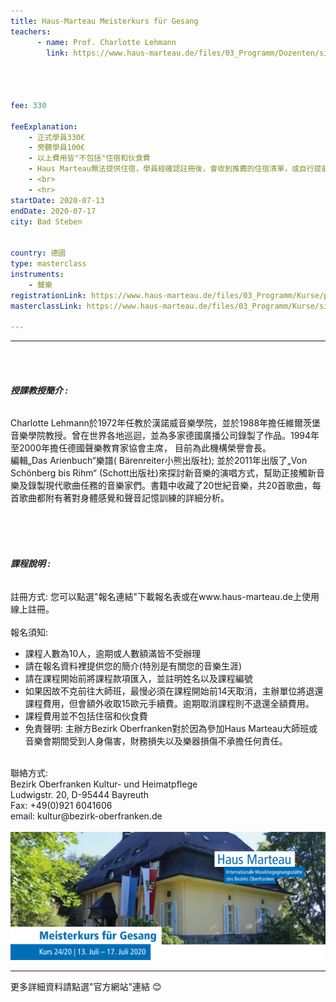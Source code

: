 ```yaml
---
title: Haus-Marteau Meisterkurs für Gesang 
teachers:
      - name: Prof. Charlotte Lehmann
        link: https://www.haus-marteau.de/files/03_Programm/Dozenten/singleview_dozenten.php?id=4




fee: 330

feeExplanation: 
    - 正式學員330€
    - 旁聽學員100€
    - 以上費用皆"不包括"住宿和伙食費
    - Haus Marteau無法提供住宿，學員經確認註冊後，會收到推薦的住宿清單，或自行提前上網訂房。   
    - <br>
    - <hr>
startDate: 2020-07-13
endDate: 2020-07-17
city: Bad Steben
      

country: 德國
type: masterclass
instruments:
    - 聲樂
registrationLink: https://www.haus-marteau.de/files/03_Programm/Kurse/pdf/14-HM-Kurs-Download-A4-24-20.pdf
masterclassLink: https://www.haus-marteau.de/files/03_Programm/Kurse/singleview_kurse.php?id=898&nav=9&subnav=58
    
---
```

<hr>
<br>
<br>

###### __授課教授簡介 :__<br> 
Charlotte Lehmann於1972年任教於漢諾威音樂學院，並於1988年擔任維爾茨堡音樂學院教授。曾在世界各地巡迴，並為多家德國廣播公司錄製了作品。1994年至2000年擔任德國聲樂教育家協會主席，
目前為此機構榮譽會長。<br>
編輯„Das Arienbuch“樂譜( Bärenreiter小熊出版社); 並於2011年出版了„Von Schönberg bis Rihm“ (Schott出版社)來探討新音樂的演唱方式，幫助正接觸新音樂及錄製現代歌曲任務的音樂家們。書籍中收藏了20世紀音樂，共20首歌曲，每首歌曲都附有著對身體感覺和聲音記憶訓練的詳細分析。


<br>
<br>
<br>

###### __課程說明 :__<br>  
註冊方式: 您可以點選"報名連結"下載報名表或在www.haus-marteau.de上使用線上註冊。<br>
<br>
報名須知:
- 課程人數為10人，逾期或人數額滿皆不受辦理
- 請在報名資料裡提供您的簡介(特別是有關您的音樂生涯)<br>
- 請在課程開始前將課程款項匯入，並註明姓名以及課程編號<br>
- 如果因故不克前往大師班，最慢必須在課程開始前14天取消，主辦單位將退還課程費用，但會額外收取15歐元手續費。逾期取消課程則不退還全額費用。<br>
- 課程費用並不包括住宿和伙食費<br>
- 免責聲明: 主辦方Bezirk Oberfranken對於因為參加Haus Marteau大師班或音樂會期間受到人身傷害，財務損失以及樂器損傷不承擔任何責任。

<br>
聯絡方式: <br>
Bezirk Oberfranken Kultur- und Heimatpflege <br>
Ludwigstr. 20, D-95444 Bayreuth<br>
Fax: +49(0)921 6041606<br>
email: kultur@bezirk-oberfranken.de
<br>
<br>
<img src="../assets/img/Haus-Marteau%20Gesang.png" class="img-fluid" alt="...">

<br>
<hr>
更多詳細資料請點選"官方網站"連結 😊
